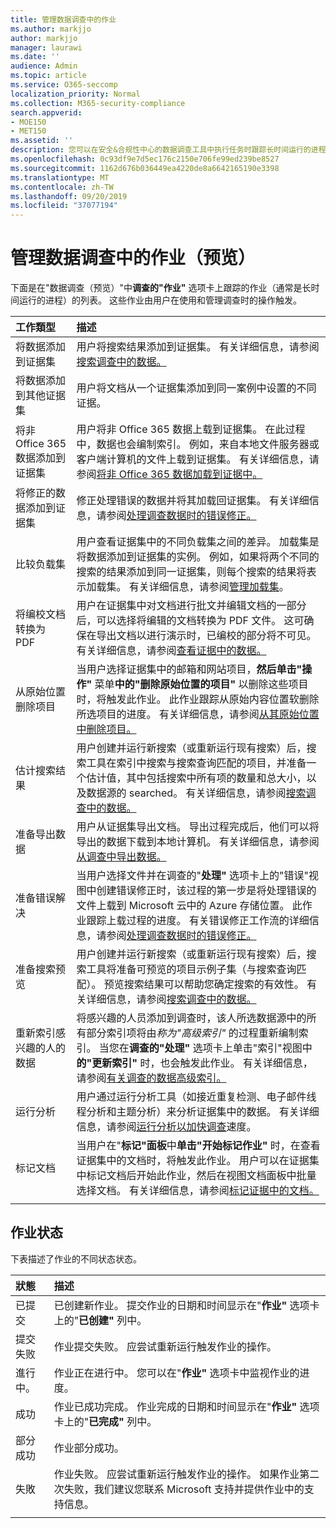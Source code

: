 ```yaml
---
title: 管理数据调查中的作业
ms.author: markjjo
author: markjjo
manager: laurawi
ms.date: ''
audience: Admin
ms.topic: article
ms.service: O365-seccomp
localization_priority: Normal
ms.collection: M365-security-compliance
search.appverid:
- MOE150
- MET150
ms.assetid: ''
description: 您可以在安全&合规性中心的数据调查工具中执行任务时跟踪长时间运行的进程的状态。
ms.openlocfilehash: 0c93df9e7d5ec176c2150e706fe99ed239be8527
ms.sourcegitcommit: 1162d676b036449ea4220de8a6642165190e3398
ms.translationtype: MT
ms.contentlocale: zh-TW
ms.lasthandoff: 09/20/2019
ms.locfileid: "37077194"
---
```

# <a name="manage-jobs-in-data-investigations-preview"></a>管理数据调查中的作业（预览）

下面是在"数据调查（预览）"中**调查的"作业"** 选项卡上跟踪的作业（通常是长时间运行的进程）的列表。 这些作业由用户在使用和管理调查时的操作触发。

| 工作類型            | 描述     |
| :----------------- | :----------     |
|将数据添加到证据集 | 用户将搜索结果添加到证据集。  有关详细信息，请参阅[搜索调查中的数据。](search-for-data.md) |
|将数据添加到其他证据集 | 用户将文档从一个证据集添加到同一案例中设置的不同证据。|
|将非 Office 365 数据添加到证据集 | 用户将非 Office 365 数据上载到证据集。 在此过程中，数据也会编制索引。 例如，来自本地文件服务器或客户端计算机的文件上载到证据集。 有关详细信息，请参阅[将非 Office 365 数据加载到证据中。](load-non-office365-data.md)| 
|将修正的数据添加到证据集 | 修正处理错误的数据并将其加载回证据集。 有关详细信息，请参阅[处理调查数据时的错误修正。](error-remediation.md) | 
|比较负载集 | 用户查看证据集中的不同负载集之间的差异。 加载集是将数据添加到证据集的实例。 例如，如果将两个不同的搜索的结果添加到同一证据集，则每个搜索的结果将表示加载集。 有关详细信息，请参阅[管理加载集](manage-load-sets.md)。 |
|将编校文档转换为 PDF|用户在证据集中对文档进行批文并编辑文档的一部分后，可以选择将编辑的文档转换为 PDF 文件。 这可确保在导出文档以进行演示时，已编校的部分将不可见。 有关详细信息，请参阅[查看证据中的数据。](review-data-in-evidence.md) |
|从原始位置删除项目 | 当用户选择证据集中的邮箱和网站项目，**然后单击"操作"** 菜单**中的"删除原始位置的项目"** 以删除这些项目时，将触发此作业。 此作业跟踪从原始内容位置软删除所选项目的进度。 有关详细信息，请参阅[从其原始位置中删除项目。](delete-items-from-original-locations.md)|
|估计搜索结果 | 用户创建并运行新搜索（或重新运行现有搜索）后，搜索工具在索引中搜索与搜索查询匹配的项目，并准备一个估计值，其中包括搜索中所有项的数量和总大小，以及数据源的 searched。  有关详细信息，请参阅[搜索调查中的数据。](search-for-data.md) | 
|准备导出数据 | 用户从证据集导出文档。 导出过程完成后，他们可以将导出的数据下载到本地计算机。 有关详细信息，请参阅[从调查中导出数据。](export-data.md) | 
|准备错误解决 |当用户选择文件并在调查的"**处理"** 选项卡上的"错误"视图中创建错误修正时，该过程的第一步是将处理错误的文件上载到 Microsoft 云中的 Azure 存储位置。 此作业跟踪上载过程的进度。 有关错误修正工作流的详细信息，请参阅[处理调查数据时的错误修正。](error-remediation.md)| 
|准备搜索预览 | 用户创建并运行新搜索（或重新运行现有搜索）后，搜索工具将准备可预览的项目示例子集（与搜索查询匹配）。 预览搜索结果可以帮助您确定搜索的有效性。  有关详细信息，请参阅[搜索调查中的数据。](search-for-data.md) | 
|重新索引感兴趣的人的数据 | 将感兴趣的人员添加到调查时，该人所选数据源中的所有部分索引项将由*称为"高级索引"* 的过程重新编制索引。 当您在**调查的"处理"** 选项卡上单击"索引"视图中**的"更新索引"** 时，也会触发此作业。 有关详细信息，请参阅[有关调查的数据高级索引。](index-data-people-of-interest.md)
|运行分析 | 用户通过运行分析工具（如接近重复检测、电子邮件线程分析和主题分析）来分析证据集中的数据。 有关详细信息，请参阅[运行分析以加快调查](run-analytics-to-investigate-faster.md)速度。 | 
|标记文档 | 当用户在"**标记"面板**中**单击"开始标记作业"** 时，在查看证据集中的文档时，将触发此作业。 用户可以在证据集中标记文档后开始此作业，然后在视图文档面板中批量选择文档。 有关详细信息，请参阅[标记证据中的文档。](tag-documents.md) | 
|||

## <a name="job-status"></a>作业状态

下表描述了作业的不同状态状态。

| 狀態           | 描述     |
| :----------------- | :----------     |
| 已提交 | 已创建新作业。  提交作业的日期和时间显示在"**作业"** 选项卡上的"**已创建"** 列中。 |
| 提交失败 | 作业提交失败。  应尝试重新运行触发作业的操作。 |
| 進行中。 | 作业正在进行中。 您可以在"**作业"** 选项卡中监视作业的进度。 |
| 成功 | 作业已成功完成。 作业完成的日期和时间显示在"**作业"** 选项卡上的"**已完成"** 列中。 |
| 部分成功 | 作业部分成功。 |
| 失敗 | 作业失败。  应尝试重新运行触发作业的操作。 如果作业第二次失败，我们建议您联系 Microsoft 支持并提供作业中的支持信息。 |
|||

